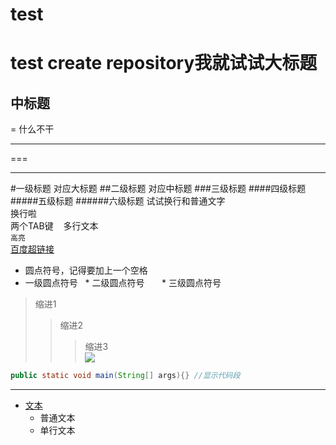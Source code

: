 # test
test create repository我就试试大标题
===
中标题
-
=
什么不干

---

===

***
#一级标题 对应大标题
##二级标题 对应中标题
###三级标题
####四级标题
#####五级标题
######六级标题
试试换行和普通文字</br>
换行啦</br>
    两个TAB键
    多行文本</br>
`高亮`</br>
[百度超链接](http://www.baidu.com "悬停显示")</br>
* 圆点符号，记得要加上一个空格</br>
* 一级圆点符号
    * 二级圆点符号
        * 三级圆点符号</br>
>缩进1</br>
>>缩进2</br>
>>>缩进3</br>
![](http://www.baidu.com/img/bdlogo.gif)
```java
public static void main(String[] args){} //显示代码段
```

----
* [文本](#文本)
    * 普通文本
    * 单行文本
